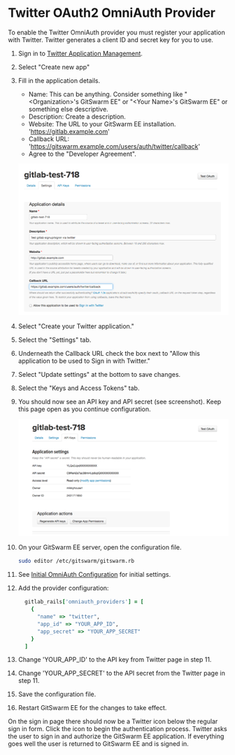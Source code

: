 # Twitter OAuth2 OmniAuth Provider

To enable the Twitter OmniAuth provider you must register your application
with Twitter. Twitter generates a client ID and secret key for you to use.

1.  Sign in to [Twitter Application Management](https://apps.twitter.com/).

1.  Select "Create new app"

1.  Fill in the application details.

    - Name: This can be anything. Consider something like
      "\<Organization\>'s GitSwarm EE" or "\<Your Name\>'s GitSwarm EE" or
      something else descriptive.
    - Description: Create a description.
    - Website: The URL to your GitSwarm EE installation.
      'https://gitlab.example.com'
    - Callback URL:
      'https://gitswarm.example.com/users/auth/twitter/callback'
    - Agree to the "Developer Agreement".

    ![Twitter App Details](twitter_app_details.png)

1.  Select "Create your Twitter application."

1.  Select the "Settings" tab.

1.  Underneath the Callback URL check the box next to "Allow this
    application to be used to Sign in with Twitter."

1.  Select "Update settings" at the bottom to save changes.

1.  Select the "Keys and Access Tokens" tab.

1.  You should now see an API key and API secret (see screenshot). Keep
    this page open as you continue configuration.

    ![Twitter app](twitter_app_api_keys.png)

1.  On your GitSwarm EE server, open the configuration file.

    ```bash
    sudo editor /etc/gitswarm/gitswarm.rb
    ```

1.  See [Initial OmniAuth
    Configuration](omniauth.md#initial-omniauth-configuration) for initial
    settings.

1.  Add the provider configuration:

    ```ruby
      gitlab_rails['omniauth_providers'] = [
        {
          "name" => "twitter",
          "app_id" => "YOUR_APP_ID",
          "app_secret" => "YOUR_APP_SECRET"
        }
      ]
    ```

1.  Change 'YOUR_APP_ID' to the API key from Twitter page in step 11.

1.  Change 'YOUR_APP_SECRET' to the API secret from the Twitter page in
    step 11.

1.  Save the configuration file.

1.  Restart GitSwarm EE for the changes to take effect.

On the sign in page there should now be a Twitter icon below the regular
sign in form. Click the icon to begin the authentication process. Twitter
asks the user to sign in and authorize the GitSwarm EE application. If
everything goes well the user is returned to GitSwarm EE and is signed in.
